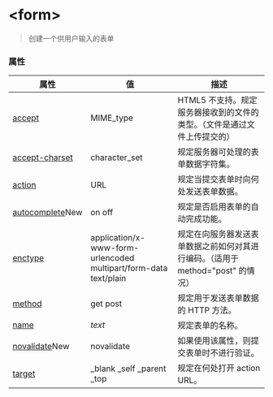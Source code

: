 # \<form> 

> 创建一个供用户输入的表单

### 属性

| 属性                                                                                          | 值                                                                            | 描述                                              |
| ------------------------------------------------------------------------------------------- | ---------------------------------------------------------------------------- | ----------------------------------------------- |
| [accept](https://www.runoob.com/tags/att-form-accept.html "accept")                         | MIME\_type                                                                   | HTML5 不支持。规定服务器接收到的文件的类型。（文件是通过文件上传提交的）         |
| [accept-charset](https://www.runoob.com/tags/att-form-accept-charset.html "accept-charset") | character\_set                                                               | 规定服务器可处理的表单数据字符集。                               |
| [action](https://www.runoob.com/tags/att-form-action.html "action")                         | URL                                                                          | 规定当提交表单时向何处发送表单数据。                              |
| [autocomplete](https://www.runoob.com/tags/att-form-autocomplete.html "autocomplete")New    | on  &#xA;off                                                                 | 规定是否启用表单的自动完成功能。                                |
| [enctype](https://www.runoob.com/tags/att-form-enctype.html "enctype")                      | application/x-www-form-urlencoded  &#xA;multipart/form-data  &#xA;text/plain | 规定在向服务器发送表单数据之前如何对其进行编码。（适用于 method="post" 的情况） |
| [method](https://www.runoob.com/tags/att-form-method.html "method")                         | get  &#xA;post                                                               | 规定用于发送表单数据的 HTTP 方法。                            |
| [name](https://www.runoob.com/tags/att-form-name.html "name")                               | *text*                                                                       | 规定表单的名称。                                        |
| [novalidate](https://www.runoob.com/tags/att-form-novalidate.html "novalidate")New          | novalidate                                                                   | 如果使用该属性，则提交表单时不进行验证。                            |
| [target](https://www.runoob.com/tags/att-form-target.html "target")                         | \_blank  &#xA;\_self  &#xA;\_parent  &#xA;\_top                              | 规定在何处打开 action URL。                             |
